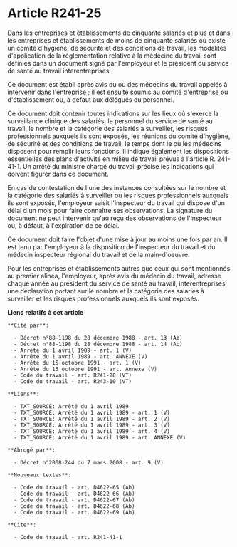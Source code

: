 # Article R241-25

Dans les entreprises et établissements de cinquante salariés et plus et dans les entreprises et établissements de moins de
cinquante salariés où existe un comité d'hygiène, de sécurité et des conditions de travail, les modalités d'application de la
réglementation relative à la médecine du travail sont définies dans un document signé par l'employeur et le président du
service de santé au travail interentreprises.

Ce document est établi après avis du ou des médecins du travail appelés à intervenir dans l'entreprise ; il est ensuite
soumis au comité d'entreprise ou d'établissement ou, à défaut aux délégués du personnel.

Ce document doit contenir toutes indications sur les lieux où s'exerce la surveillance clinique des salariés, le personnel du
service de santé au travail, le nombre et la catégorie des salariés à surveiller, les risques professionnels auxquels ils
sont exposés, les réunions du comité d'hygiène, de sécurité et des conditions de travail, le temps dont le ou les médecins
disposent pour remplir leurs fonctions. Il indique également les dispositions essentielles des plans d'activité en milieu de
travail prévus à l'article R. 241-41-1. Un arrêté du ministre chargé du travail précise les indications qui doivent figurer
dans ce document.

En cas de contestation de l'une des instances consultées sur le nombre et la catégorie des salariés à surveiller ou les
risques professionnels auxquels ils sont exposés, l'employeur saisit l'inspecteur du travail qui dispose d'un délai d'un mois
pour faire connaître ses observations. La signature du document ne peut intervenir qu'au reçu des observations de
l'inspecteur ou, à défaut, à l'expiration de ce délai.

Ce document doit faire l'objet d'une mise à jour au moins une fois par an. Il est tenu par l'employeur à la disposition de
l'inspecteur du travail et du médecin inspecteur régional du travail et de la main-d'oeuvre.

Pour les entreprises et établissements autres que ceux qui sont mentionnés au premier alinéa, l'employeur, après avis du
médecin du travail, adresse chaque année au président du service de santé au travail, interentreprises une déclaration
portant sur le nombre et la catégorie des salariés à surveiller et les risques professionnels auxquels ils sont exposés.

**Liens relatifs à cet article**

	**Cité par**:

	  - Décret n°88-1198 du 28 décembre 1988 - art. 13 (Ab)
	  - Décret n°88-1198 du 28 décembre 1988 - art. 14 (Ab)
	  - Arrêté du 1 avril 1989 - art. 1 (V)
	  - Arrêté du 1 avril 1989 - art. ANNEXE (V)
	  - Arrêté du 15 octobre 1991 - art. 1 (V)
	  - Arrêté du 15 octobre 1991 - art. Annexe (V)
	  - Code du travail - art. R241-28 (VT)
	  - Code du travail - art. R243-10 (VT)

	**Liens**:

	  - TXT_SOURCE: Arrêté du 1 avril 1989
	  - TXT_SOURCE: Arrêté du 1 avril 1989 - art. 1 (V)
	  - TXT_SOURCE: Arrêté du 1 avril 1989 - art. 2 (V)
	  - TXT_SOURCE: Arrêté du 1 avril 1989 - art. 3 (V)
	  - TXT_SOURCE: Arrêté du 1 avril 1989 - art. 4 (V)
	  - TXT_SOURCE: Arrêté du 1 avril 1989 - art. ANNEXE (V)

	**Abrogé par**:

	  - Décret n°2008-244 du 7 mars 2008 - art. 9 (V)

	**Nouveaux textes**:

	  - Code du travail - art. D4622-65 (Ab)
	  - Code du travail - art. D4622-66 (Ab)
	  - Code du travail - art. D4622-67 (Ab)
	  - Code du travail - art. D4622-68 (Ab)
	  - Code du travail - art. D4622-69 (Ab)

	**Cite**:

	  - Code du travail - art. R241-41-1
